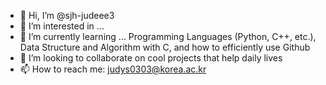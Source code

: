 - 👋 Hi, I’m @sjh-judeee3
- 👀 I’m interested in ... 
- 🌱 I’m currently learning ... Programming Languages (Python, C++, etc.), Data Structure and Algorithm with C, and how to efficiently use Github
- 💞️ I’m looking to collaborate on cool projects that help daily lives
- 📫 How to reach me: judys0303@korea.ac.kr

<!---
sjh-judeee3/sjh-judeee3 is a ✨ special ✨ repository because its `README.md` (this file) appears on your GitHub profile.
You can click the Preview link to take a look at your changes.
--->
